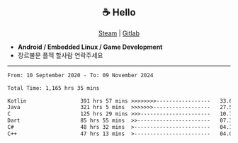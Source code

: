 <h2 align="center"> ☕ Hello </h2>

<p align="center">
  <a href="https://steamcommunity.com/id/Niforances/">Steam</a> |
  <a href="https://gitlab.com/niforances">Gitlab</a>
</p>

 - **Android / Embedded Linux / Game Development**
 - 장르불문 플젝 할사람 연락주세요

------

<!--START_SECTION:waka-->

```txt
From: 10 September 2020 - To: 09 November 2024

Total Time: 1,165 hrs 35 mins

Kotlin                 391 hrs 57 mins >>>>>>>>-----------------   33.63 %
Java                   321 hrs 5 mins  >>>>>>>------------------   27.55 %
C                      125 hrs 29 mins >>>----------------------   10.77 %
Dart                   85 hrs 55 mins  >>-----------------------   07.37 %
C#                     48 hrs 32 mins  >------------------------   04.16 %
C++                    47 hrs 13 mins  >------------------------   04.05 %
```

<!--END_SECTION:waka-->
